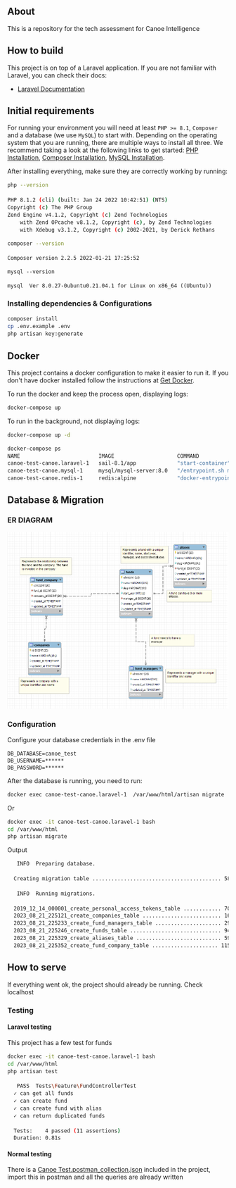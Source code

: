 ## About

This is a repository for the tech assessment for Canoe Intelligence

## How to build

This project is on top of a Laravel application. If you are not familiar with Laravel, you can check their docs:
- [Laravel Documentation](https://laravel.com/docs/10.x/installation)

## Initial requirements

For running your environment you will need at least `PHP >= 8.1`, `Composer` and a database (we use `MySQL`) to start with. Depending on the operating system that you are running, there are multiple ways to install all three. We recommend taking a look at the following links to get started: [PHP Installation](https://www.php.net/manual/en/install.php), [Composer Installation](https://getcomposer.org/download/), [MySQL Installation](https://dev.mysql.com/doc/refman/8.0/en/installing.html).

After installing everything, make sure they are correctly working by running:
```Bash
php --version   

PHP 8.1.2 (cli) (built: Jan 24 2022 10:42:51) (NTS)
Copyright (c) The PHP Group
Zend Engine v4.1.2, Copyright (c) Zend Technologies
    with Zend OPcache v8.1.2, Copyright (c), by Zend Technologies
    with Xdebug v3.1.2, Copyright (c) 2002-2021, by Derick Rethans
```

```Bash
composer --version    
       
Composer version 2.2.5 2022-01-21 17:25:52
```
```
mysql --version

mysql  Ver 8.0.27-0ubuntu0.21.04.1 for Linux on x86_64 ((Ubuntu))
```

### Installing dependencies & Configurations

```Bash
composer install
cp .env.example .env
php artisan key:generate
```

## Docker

This project contains a docker configuration to make it easier to run it. If you don't have docker installed follow the instructions at [Get Docker](https://docs.docker.com/get-docker/).

To run the docker and keep the process open, displaying logs:
```bash
docker-compose up
```

To run in the background, not displaying logs:
```bash
docker-compose up -d
```

```bash
docker-compose ps
NAME                         IMAGE                    COMMAND                  SERVICE             CREATED             STATUS                    PORTS
canoe-test-canoe.laravel-1   sail-8.1/app             "start-container"        canoe.laravel       xxxxxxxxxxxxxx      xxxxxxxxxxxxxx             0.0.0.0:80->80/tcp, 8000/tcp
canoe-test-canoe.mysql-1     mysql/mysql-server:8.0   "/entrypoint.sh mysq…"   canoe.mysql         xxxxxxxxxxxxxx      xxxxxxxxxxxxxx (healthy)   0.0.0.0:3306->3306/tcp, 33060-33061/tcp
canoe-test-canoe.redis-1     redis:alpine             "docker-entrypoint.s…"   canoe.redis         xxxxxxxxxxxxxx      xxxxxxxxxxxxxx             0.0.0.0:6379->6379/tcp
```

## Database & Migration

### ER DIAGRAM

![ER-Diagram.png](ER-Diagram.png)

### Configuration

Configure your database credentials in the .env file
````.dotenv
DB_DATABASE=canoe_test
DB_USERNAME=******
DB_PASSWORD=******
````

After the database is running, you need to run:

```bash
docker exec canoe-test-canoe.laravel-1  /var/www/html/artisan migrate
``` 
Or
```bash
docker exec -it canoe-test-canoe.laravel-1 bash
cd /var/www/html
php artisan migrate
```
Output
```bash
   INFO  Preparing database.

  Creating migration table ......................................... 58ms DONE

   INFO  Running migrations.  

  2019_12_14_000001_create_personal_access_tokens_table ............ 70ms DONE
  2023_08_21_225121_create_companies_table ......................... 16ms DONE
  2023_08_21_225233_create_fund_managers_table ..................... 29ms DONE
  2023_08_21_225246_create_funds_table ............................. 94ms DONE
  2023_08_21_225329_create_aliases_table ........................... 59ms DONE
  2023_08_21_225352_create_fund_company_table ..................... 115ms DONE
```
## How to serve

If everything went ok, the project should already be running.
Check localhost

### Testing

#### Laravel testing

This project has a few test for funds
```Bash
docker exec -it canoe-test-canoe.laravel-1 bash
cd /var/www/html
php artisan test

   PASS  Tests\Feature\FundControllerTest
  ✓ can get all funds                                                                                                                                                                                                        0.53s  
  ✓ can create fund                                                                                                                                                                                                          0.04s  
  ✓ can create fund with alias                                                                                                                                                                                               0.04s  
  ✓ can return duplicated funds                                                                                                                                                                                              0.06s  

  Tests:    4 passed (11 assertions)
  Duration: 0.81s

```

#### Normal testing

There is a [Canoe Test.postman_collection.json](Canoe%20Test.postman_collection.json) included in the project, import this in postman and all the queries are already written
